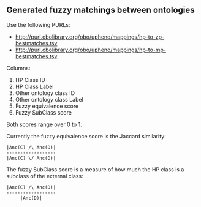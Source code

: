 ## Generated fuzzy matchings between ontologies

Use the following PURLs:

 * http://purl.obolibrary.org/obo/upheno/mappings/hp-to-zp-bestmatches.tsv
 * http://purl.obolibrary.org/obo/upheno/mappings/hp-to-mp-bestmatches.tsv

Columns:

 1. HP Class ID
 2. HP Class Label
 3. Other ontology class ID
 4. Other ontology class Label
 5. Fuzzy equivalence score
 5. Fuzzy SubClass score

Both scores range over 0 to 1.

Currently the fuzzy equivalence score is the Jaccard similarity:

    |Anc(C) /\ Anc(D)|
    ------------------
    |Anc(C) \/ Anc(D)|

The fuzzy SubClass score is a measure of how much the HP class is a subclass of the external class:

    |Anc(C) /\ Anc(D)|
    ------------------
         |Anc(D)|


 
 

